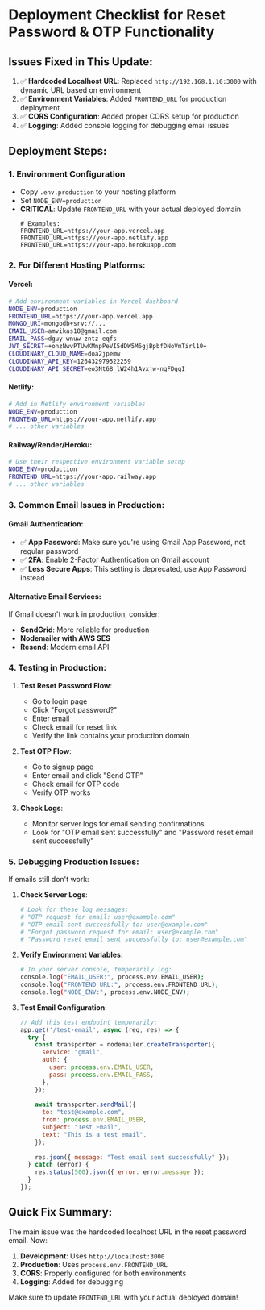 # Deployment Checklist for Reset Password & OTP Functionality

## Issues Fixed in This Update:

1. ✅ **Hardcoded Localhost URL**: Replaced `http://192.168.1.10:3000` with dynamic URL based on environment
2. ✅ **Environment Variables**: Added `FRONTEND_URL` for production deployment
3. ✅ **CORS Configuration**: Added proper CORS setup for production
4. ✅ **Logging**: Added console logging for debugging email issues

## Deployment Steps:

### 1. Environment Configuration
- Copy `.env.production` to your hosting platform
- Set `NODE_ENV=production`
- **CRITICAL**: Update `FRONTEND_URL` with your actual deployed domain
  ```
  # Examples:
  FRONTEND_URL=https://your-app.vercel.app
  FRONTEND_URL=https://your-app.netlify.app  
  FRONTEND_URL=https://your-app.herokuapp.com
  ```

### 2. For Different Hosting Platforms:

#### Vercel:
```bash
# Add environment variables in Vercel dashboard
NODE_ENV=production
FRONTEND_URL=https://your-app.vercel.app
MONGO_URI=mongodb+srv://...
EMAIL_USER=amvikas18@gmail.com
EMAIL_PASS=dguy wnuw zntz eqfs
JWT_SECRET=+onzNwvPTUwKMnpPeVI5dDW5M6gjBpbfDNoVmTirl10=
CLOUDINARY_CLOUD_NAME=doa2jpemw
CLOUDINARY_API_KEY=126432979522259
CLOUDINARY_API_SECRET=eo3Nt68_lW24h1Avxjw-nqFDgqI
```

#### Netlify:
```bash
# Add in Netlify environment variables
NODE_ENV=production
FRONTEND_URL=https://your-app.netlify.app
# ... other variables
```

#### Railway/Render/Heroku:
```bash
# Use their respective environment variable setup
NODE_ENV=production  
FRONTEND_URL=https://your-app.railway.app
# ... other variables
```

### 3. Common Email Issues in Production:

#### Gmail Authentication:
- ✅ **App Password**: Make sure you're using Gmail App Password, not regular password
- ✅ **2FA**: Enable 2-Factor Authentication on Gmail account
- ✅ **Less Secure Apps**: This setting is deprecated, use App Password instead

#### Alternative Email Services:
If Gmail doesn't work in production, consider:
- **SendGrid**: More reliable for production
- **Nodemailer with AWS SES**
- **Resend**: Modern email API

### 4. Testing in Production:

1. **Test Reset Password Flow**:
   - Go to login page
   - Click "Forgot password?"
   - Enter email
   - Check email for reset link
   - Verify the link contains your production domain

2. **Test OTP Flow**:
   - Go to signup page
   - Enter email and click "Send OTP"
   - Check email for OTP code
   - Verify OTP works

3. **Check Logs**:
   - Monitor server logs for email sending confirmations
   - Look for "OTP email sent successfully" and "Password reset email sent successfully"

### 5. Debugging Production Issues:

If emails still don't work:

1. **Check Server Logs**:
   ```bash
   # Look for these log messages:
   # "OTP request for email: user@example.com"
   # "OTP email sent successfully to: user@example.com"
   # "Forgot password request for email: user@example.com"
   # "Password reset email sent successfully to: user@example.com"
   ```

2. **Verify Environment Variables**:
   ```bash
   # In your server console, temporarily log:
   console.log("EMAIL_USER:", process.env.EMAIL_USER);
   console.log("FRONTEND_URL:", process.env.FRONTEND_URL);
   console.log("NODE_ENV:", process.env.NODE_ENV);
   ```

3. **Test Email Configuration**:
   ```javascript
   // Add this test endpoint temporarily:
   app.get('/test-email', async (req, res) => {
     try {
       const transporter = nodemailer.createTransporter({
         service: "gmail",
         auth: {
           user: process.env.EMAIL_USER,
           pass: process.env.EMAIL_PASS,
         },
       });
       
       await transporter.sendMail({
         to: "test@example.com",
         from: process.env.EMAIL_USER,
         subject: "Test Email",
         text: "This is a test email",
       });
       
       res.json({ message: "Test email sent successfully" });
     } catch (error) {
       res.status(500).json({ error: error.message });
     }
   });
   ```

## Quick Fix Summary:

The main issue was the hardcoded localhost URL in the reset password email. Now:

1. **Development**: Uses `http://localhost:3000`
2. **Production**: Uses `process.env.FRONTEND_URL`
3. **CORS**: Properly configured for both environments
4. **Logging**: Added for debugging

Make sure to update `FRONTEND_URL` with your actual deployed domain!